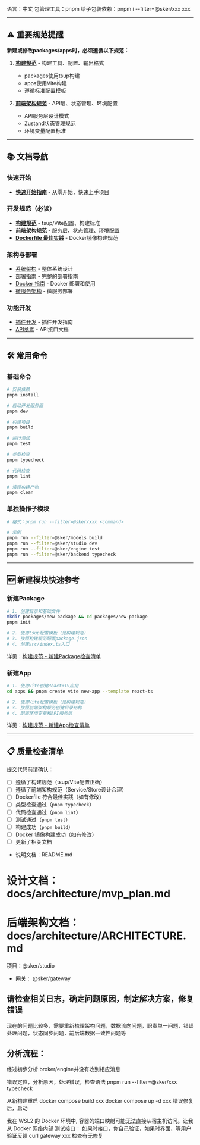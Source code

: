 语言：中文
包管理工具：pnpm
给子包装依赖：pnpm i --filter=@sker/xxx xxx

---

## ⚠️ 重要规范提醒

**新建或修改packages/apps时，必须遵循以下规范：**

1. **[构建规范](docs/development/BUILD_STANDARDS.md)** - 构建工具、配置、输出格式
   - packages使用tsup构建
   - apps使用Vite构建
   - 遵循标准配置模板

2. **[前端架构规范](docs/development/FRONTEND_ARCHITECTURE.md)** - API层、状态管理、环境配置
   - API服务层设计模式
   - Zustand状态管理规范
   - 环境变量配置标准

---

## 📚 文档导航

### 快速开始
- **[快速开始指南](docs/guides/START.md)** - 从零开始，快速上手项目

### 开发规范（必读）
- **[构建规范](docs/development/BUILD_STANDARDS.md)** - tsup/Vite配置、构建标准
- **[前端架构规范](docs/development/FRONTEND_ARCHITECTURE.md)** - 服务层、状态管理、环境配置
- **[Dockerfile 最佳实践](docs/development/DOCKERFILE_BEST_PRACTICES.md)** - Docker镜像构建规范

### 架构与部署
- [系统架构](docs/architecture/ARCHITECTURE.md) - 整体系统设计
- [部署指南](docs/DEPLOYMENT.md) - 完整的部署指南
- [Docker 指南](docs/guides/DOCKER.md) - Docker 部署和使用
- [微服务架构](docs/guides/README-MICROSERVICES.md) - 微服务部署

### 功能开发
- [插件开发](docs/PLUGIN_DEVELOPMENT.md) - 插件开发指南
- [API参考](docs/API_REFERENCE.md) - API接口文档

---

## 🛠️ 常用命令

### 基础命令

```bash
# 安装依赖
pnpm install

# 启动开发服务器
pnpm dev

# 构建项目
pnpm build

# 运行测试
pnpm test

# 类型检查
pnpm typecheck

# 代码检查
pnpm lint

# 清理构建产物
pnpm clean
```

### 单独操作子模块

```bash
# 格式：pnpm run --filter=@sker/xxx <command>

# 示例
pnpm run --filter=@sker/models build
pnpm run --filter=@sker/studio dev
pnpm run --filter=@sker/engine test
pnpm run --filter=@sker/backend typecheck
```

---

## 🆕 新建模块快速参考

### 新建Package

```bash
# 1. 创建目录和基础文件
mkdir packages/new-package && cd packages/new-package
pnpm init

# 2. 使用tsup配置模板（见构建规范）
# 3. 按照构建规范配置package.json
# 4. 创建src/index.ts入口
```

详见：[构建规范 - 新建Package检查清单](docs/development/BUILD_STANDARDS.md#新建package检查清单)

### 新建App

```bash
# 1. 使用Vite创建React+TS应用
cd apps && pnpm create vite new-app --template react-ts

# 2. 使用Vite配置模板（见构建规范）
# 3. 按照前端架构规范创建目录结构
# 4. 配置环境变量和API服务层
```

详见：[构建规范 - 新建App检查清单](docs/development/BUILD_STANDARDS.md#新建app检查清单)

---

## 📋 质量检查清单

提交代码前请确认：

- [ ] 遵循了构建规范（tsup/Vite配置正确）
- [ ] 遵循了前端架构规范（Service/Store设计合理）
- [ ] Dockerfile 符合最佳实践（如有修改）
- [ ] 类型检查通过（`pnpm typecheck`）
- [ ] 代码检查通过（`pnpm lint`）
- [ ] 测试通过（`pnpm test`）
- [ ] 构建成功（`pnpm build`）
- [ ] Docker 镜像构建成功（如有修改）
- [ ] 更新了相关文档
- 说明文档：README.md
# 设计文档：docs/architecture/mvp_plan.md
# 后端架构文档：docs/architecture/ARCHITECTURE.md


项目：@sker/studio
- 网关： @sker/gateway
 

## 请检查相关日志，确定问题原因，制定解决方案，修复错误


现在的问题比较多，需要重新梳理架构问题，数据流向问题，职责单一问题，错误处理问题，状态同步问题，前后端数据一致性问题等


## 分析流程：

经过初步分析 broker/engine并没有收到相应消息

错误定位，分析原因，处理错误，检查语法
pnpm run --filter=@sker/xxx typecheck

从新构建重启
docker compose build xxx
docker compose up -d xxx 错误修复后，启动

我在 WSL2 的 Docker 环境中, 容器的端口映射可能无法直接从宿主机访问。让我从 Docker 网络内部 测试接口：
如果时接口，你自己验证，如果时界面，等用户验证反馈
curl gateway xxx 检查有无修复